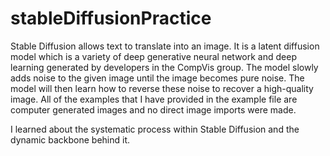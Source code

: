 # stableDiffusionPractice

Stable Diffusion allows text to translate into an image. It is a latent diffusion model which is a variety of deep generative neural network and deep learning generated by developers in the CompVis group. The model slowly adds noise to the given image until the image becomes pure noise. The model will then learn how to reverse these noise to recover a high-quality image. All of the examples that I have provided in the example file are computer generated images and no direct image imports were made. 

I learned about the systematic process within Stable Diffusion and the dynamic backbone behind it.


